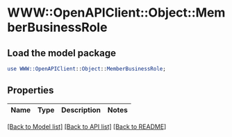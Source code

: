 # WWW::OpenAPIClient::Object::MemberBusinessRole

## Load the model package
```perl
use WWW::OpenAPIClient::Object::MemberBusinessRole;
```

## Properties
Name | Type | Description | Notes
------------ | ------------- | ------------- | -------------

[[Back to Model list]](../README.md#documentation-for-models) [[Back to API list]](../README.md#documentation-for-api-endpoints) [[Back to README]](../README.md)


